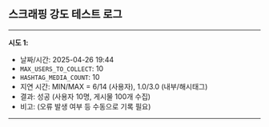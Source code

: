 ## 스크래핑 강도 테스트 로그
---

**시도 1:**
*   날짜/시간: 2025-04-26 19:44
*   `MAX_USERS_TO_COLLECT`: 10
*   `HASHTAG_MEDIA_COUNT`: 10
*   지연 시간: MIN/MAX = 6/14 (사용자), 1.0/3.0 (내부/해시태그)
*   결과: 성공 (사용자 10명, 게시물 100개 수집)
*   비고: (오류 발생 여부 등 수동으로 기록 필요)

---